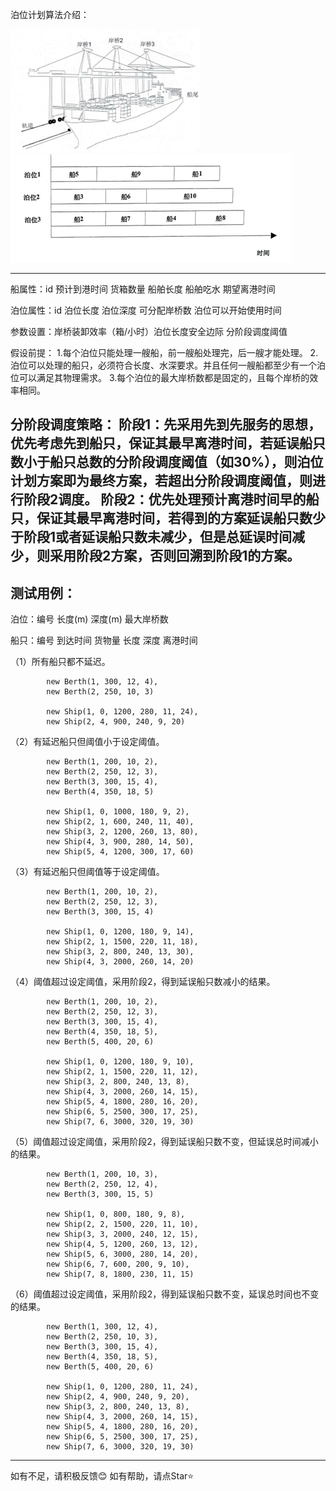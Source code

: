 泊位计划算法介绍：


![Alt text](https://github.com/ye-xiaoji/java/blob/main/PortScheduler/imgs/%E6%A1%A5%E5%90%8A.png)
![Alt text](https://github.com/ye-xiaoji/java/blob/main/PortScheduler/imgs/%E9%9D%99%E6%80%81%E6%B3%8A%E4%BD%8D%E8%B0%83%E5%8A%A8.png)





----------------------------------------------------------------
船属性：id 预计到港时间 货箱数量 船舶长度 船舶吃水 期望离港时间

泊位属性：id 泊位长度 泊位深度 可分配岸桥数 泊位可以开始使用时间

参数设置：岸桥装卸效率（箱/小时）泊位长度安全边际 分阶段调度阈值

假设前提：
1.每个泊位只能处理一艘船，前一艘船处理完，后一艘才能处理。
2.泊位可以处理的船只，必须符合长度、水深要求。并且任何一艘船都至少有一个泊位可以满足其物理需求。
3.每个泊位的最大岸桥数都是固定的，且每个岸桥的效率相同。

分阶段调度策略：
阶段1：先采用先到先服务的思想，优先考虑先到船只，保证其最早离港时间，若延误船只数小于船只总数的分阶段调度阈值（如30%），则泊位计划方案即为最终方案，若超出分阶段调度阈值，则进行阶段2调度。
阶段2：优先处理预计离港时间早的船只，保证其最早离港时间，若得到的方案延误船只数少于阶段1或者延误船只数未减少，但是总延误时间减少，则采用阶段2方案，否则回溯到阶段1的方案。
----------------------------------------------------------------
测试用例：
----------------------------------------------------------------
泊位：编号 长度(m)  深度(m)  最大岸桥数

船只：编号 到达时间 货物量 长度 深度 离港时间

（1）所有船只都不延迟。

            new Berth(1, 300, 12, 4),
            new Berth(2, 250, 10, 3)

            new Ship(1, 0, 1200, 280, 11, 24),
            new Ship(2, 4, 900, 240, 9, 20)

（2）有延迟船只但阈值小于设定阈值。

            new Berth(1, 200, 10, 2),
            new Berth(2, 250, 12, 3),
            new Berth(3, 300, 15, 4),
            new Berth(4, 350, 18, 5)

            new Ship(1, 0, 1000, 180, 9, 2),
            new Ship(2, 1, 600, 240, 11, 40),
            new Ship(3, 2, 1200, 260, 13, 80),
            new Ship(4, 3, 900, 280, 14, 50),
            new Ship(5, 4, 1200, 300, 17, 60)

（3）有延迟船只但阈值等于设定阈值。

            new Berth(1, 200, 10, 2),
            new Berth(2, 250, 12, 3),
            new Berth(3, 300, 15, 4)

            new Ship(1, 0, 1200, 180, 9, 14),
            new Ship(2, 1, 1500, 220, 11, 18),
            new Ship(3, 2, 800, 240, 13, 30),
            new Ship(4, 3, 2000, 260, 14, 20)

（4）阈值超过设定阈值，采用阶段2，得到延误船只数减小的结果。

            new Berth(1, 200, 10, 2),
            new Berth(2, 250, 12, 3),
            new Berth(3, 300, 15, 4),
            new Berth(4, 350, 18, 5),
            new Berth(5, 400, 20, 6)

            new Ship(1, 0, 1200, 180, 9, 10),
            new Ship(2, 1, 1500, 220, 11, 12),
            new Ship(3, 2, 800, 240, 13, 8),
            new Ship(4, 3, 2000, 260, 14, 15),
            new Ship(5, 4, 1800, 280, 16, 20),
            new Ship(6, 5, 2500, 300, 17, 25),
            new Ship(7, 6, 3000, 320, 19, 30)


（5）阈值超过设定阈值，采用阶段2，得到延误船只数不变，但延误总时间减小的结果。

            new Berth(1, 200, 10, 3),
            new Berth(2, 250, 12, 4),
            new Berth(3, 300, 15, 5)

            new Ship(1, 0, 800, 180, 9, 8),
            new Ship(2, 2, 1500, 220, 11, 10),
            new Ship(3, 3, 2000, 240, 12, 15),
            new Ship(4, 5, 1200, 260, 13, 12),
            new Ship(5, 6, 3000, 280, 14, 20),
            new Ship(6, 7, 600, 200, 9, 10),
            new Ship(7, 8, 1800, 230, 11, 15)

（6）阈值超过设定阈值，采用阶段2，得到延误船只数不变，延误总时间也不变的结果。

            new Berth(1, 300, 12, 4),
            new Berth(2, 250, 10, 3),
            new Berth(3, 300, 15, 4),
            new Berth(4, 350, 18, 5),
            new Berth(5, 400, 20, 6)

            new Ship(1, 0, 1200, 280, 11, 24),
            new Ship(2, 4, 900, 240, 9, 20),
            new Ship(3, 2, 800, 240, 13, 8),
            new Ship(4, 3, 2000, 260, 14, 15),
            new Ship(5, 4, 1800, 280, 16, 20),
            new Ship(6, 5, 2500, 300, 17, 25),
            new Ship(7, 6, 3000, 320, 19, 30)
----------------------------------------------------------------
如有不足，请积极反馈😊 如有帮助，请点Star⭐


